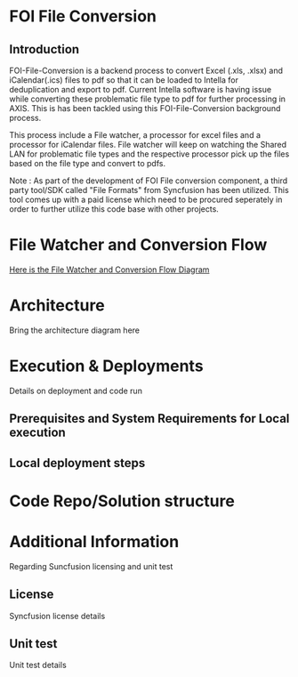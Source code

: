 # FOI File Conversion

## Introduction
FOI-File-Conversion is a backend process to convert Excel (.xls, .xlsx) and iCalendar(.ics) files to pdf so that it can be loaded to Intella for deduplication and export to pdf. Current Intella software is having issue while converting these problematic file type to pdf for further processing in AXIS. This is has been tackled using this FOI-File-Conversion background process.

This process include a File watcher, a processor for excel files and a processor for iCalendar files. File watcher will keep on watching the Shared LAN for problematic file types and the respective processor pick up the files based on the file type and convert to pdfs.

Note : As part of the development of FOI File conversion component, a third party tool/SDK called "File Formats" from Syncfusion has been utilized. This tool comes up with a paid license which need to be procured seperately in order to further utilize this code base with other projects.

# File Watcher and Conversion Flow

[Here is the File Watcher and Conversion Flow Diagram](https://github.com/bcgov/foi-file-conversion/blob/dev-DV/FileProcessor.PNG)

# Architecture

Bring the architecture diagram here


# Execution & Deployments

Details on deployment and code run
## Prerequisites and System Requirements for Local execution

## Local deployment steps

# Code Repo/Solution structure

# Additional Information

Regarding Suncfusion licensing and unit test
## License
Syncfusion license details
## Unit test

Unit test details

